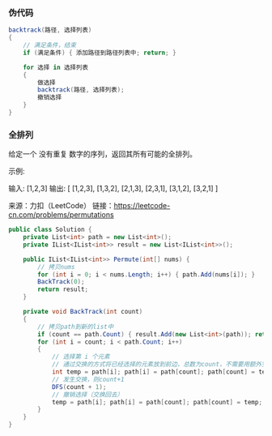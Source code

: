 ### 伪代码
``` csharp
backtrack(路径, 选择列表)
{
    // 满足条件，结束
    if (满足条件) { 添加路径到路径列表中; return; }

    for 选择 in 选择列表
    {
        做选择
        backtrack(路径, 选择列表);
        撤销选择
    }
}
```

### 全排列

给定一个 没有重复 数字的序列，返回其所有可能的全排列。

示例:

输入: [1,2,3]
输出:
[
  [1,2,3],
  [1,3,2],
  [2,1,3],
  [2,3,1],
  [3,1,2],
  [3,2,1]
]

来源：力扣（LeetCode）
链接：https://leetcode-cn.com/problems/permutations

``` csharp
public class Solution {
    private List<int> path = new List<int>();
    private IList<IList<int>> result = new List<IList<int>>();

    public IList<IList<int>> Permute(int[] nums) {
        // 拷贝nums
        for (int i = 0; i < nums.Length; i++) { path.Add(nums[i]); }
        BackTrack(0);
        return result;
    }

    private void BackTrack(int count)
    {
        // 拷贝path到新的list中
        if (count == path.Count) { result.Add(new List<int>(path)); return; }
        for (int i = count; i < path.Count; i++)
        {
            // 选择第 i 个元素
            // 通过交换的方式将已经选择的元素放到前边，总数为count，不需要用额外空间记录哪些元素已经被选择过了
            int temp = path[i]; path[i] = path[count]; path[count] = temp;
            // 发生交换，则count+1
            DFS(count + 1);
            // 撤销选择（交换回去）
            temp = path[i]; path[i] = path[count]; path[count] = temp;
        }
    }
}
```